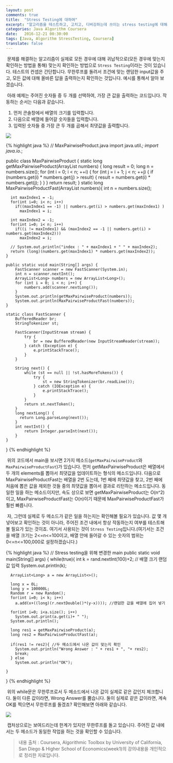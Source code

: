 ```yaml
---
layout: post
comments: true
title:  "Stress Testing에 대하여"
excerpt: "알고리즘을 테스트하고, 고치고, 디버깅하는데 쓰이는 stress testing에 대해서 알아봅니다."
categories: Java Algorithm Coursera
date:   2016-12-21 00:30:00
tags: [Java, Algorithm StressTesting, Coursera]
translate: false
---
```


<p>&nbsp;문제를 해결하는 알고리즘이 실제로 모든 경우에 대해 귀납적으로(모든 경우에 맞는지 확인하는 방법을 통해) 맞는지 확인하는 방법으로 <code>Stress Testing</code>이라는 것이 있습니다. 테스트의 컨셉은 간단합니다. 무한루프를 돌려서 조건에 맞는 랜덤한 input값을 주고, 모든 값에 대해 올바른 답을 출력하는지 확인하는 것입니다. 예시를 통해서 알아 보겠습니다.</p>

<p>&nbsp;아래 예제는 주어진 숫자들 중 두 개를 선택하여, 가장 큰 값을 출력하는 코드입니다. 작동하는 순서는 다음과 같습니다.</p>
<ol>
<li>먼저 콘솔창에서 배열의 크기를 입력합니다.</li>
<li>다음으로 배열에 들어갈 숫자들을 입력합니다.</li>
<li>입력된 숫자들 중 가장 큰 두 개를 곱해서 최댓값을 출력합니다.</li>
</ol>
<img src="https://dl.dropbox.com/s/c8ph0eung4v4e9q/test.png">

{% highlight java %}
// MaxPairwiseProduct.java
import java.util.*;
import java.io.*;

public class MaxPairwiseProduct {
    static long getMaxPairwiseProduct(ArrayList<Long> numbers) {
        long result = 0;
        long n = numbers.size();
        for (int i = 0; i < n; ++i) {
            for (int j = i + 1; j < n; ++j) {
                if (numbers.get(i) * numbers.get(j) > result) {
                    result = numbers.get(i) * numbers.get(j);
                }
            }
        }
        return result;
    }
    static long MaxPairwiseProductFast(ArrayList<Long> numbers){
      int n = numbers.size();

      int maxIndex1 = -1;
      for(int i=0; i< n; i++)
        if((maxIndex1 == -1) || numbers.get(i) > numbers.get(maxIndex1) )
          maxIndex1 = i;

      int maxIndex2 = -1;
      for(int i=0; i< n; i++)
        if((i != maxIndex1) && (maxIndex2 == -1 || numbers.get(i) > numbers.get(maxIndex2)))
          maxIndex2 = i;

      // System.out.println("index : " + maxIndex1 + " " + maxIndex2);
      return (long)(numbers.get(maxIndex1) * numbers.get(maxIndex2));
    }

    public static void main(String[] args) {
        FastScanner scanner = new FastScanner(System.in);
        int n = scanner.nextInt();
        ArrayList<Long> numbers = new ArrayList<Long>();
        for (int i = 0; i < n; i++) {
            numbers.add(scanner.nextLong());
        }
        System.out.println(getMaxPairwiseProduct(numbers));
        System.out.println(MaxPairwiseProductFast(numbers));
    }

    static class FastScanner {
        BufferedReader br;
        StringTokenizer st;

        FastScanner(InputStream stream) {
            try {
                br = new BufferedReader(new InputStreamReader(stream));
            } catch (Exception e) {
                e.printStackTrace();
            }
        }

        String next() {
            while (st == null || !st.hasMoreTokens()) {
                try {
                    st = new StringTokenizer(br.readLine());
                } catch (IOException e) {
                    e.printStackTrace();
                }
            }
            return st.nextToken();
        }
        long nextLong() {
          return Long.parseLong(next());
        }
        int nextInt() {
            return Integer.parseInt(next());
        }
    }

}
{% endhighlight %}

<p>&nbsp;위의 코드에서 main을 보시면 2가지 메소드(<code>getMaxPairwiseProduct</code>와 <code>MaxPairwiseProductFast</code>)가 있습니다. 먼저 getMaxPairwiseProduct은 배열에서 두 개의 elements를 뽑아서 최댓값을 업데이트하는 형식의 메소드입니다. 다음으로 MaxPairwiseProductFast는 배열을 2번 도는데, 1번 째에 최댓값을 찾고, 2번 째에 처음에 뽑은 값을 제외한 것들 중의 최댓값을 뽑아서 결과로 리턴하는 메소드입니다. 동일한 일을 하는 메소드이지만, 속도 상으로 보면 getMaxPairwiseProduct는 O(n^2)이고, MaxPairwiseProductFast는 O(n)이기 때문에 MaxPairwiseProductFast가 훨씬 빠릅니다.</p>
<p>&nbsp;자, 그런데 실제로 두 메소드가 같은 일을 하는지는 확인해볼 필요가 있습니다. 값 몇 개 넣어보고 확인하는 것이 아니라, 주어진 조건 내에서 항상 작동하는지 여부를 테스트해볼 필요가 있는 것이죠. 여기서 사용되는 것이 <code>Stress Testing</code>입니다.(여기서는 조건을 배열 크기는 2<=n<=100이고, 배열 안에 들어갈 수 있는 숫자의 범위는 0<=n<=100,000로 설정하겠습니다.)</p>

{% highlight java %}
// Stress testing을 위해 변경한 main
public static void main(String[] args) {
    while(true){
      int k = rand.nextInt(100)+2; // 배열 크기 랜덤값 입력
      System.out.println(k);

      ArrayList<Long> a = new ArrayList<>();

      long x = 0L;
      long y = 100000L;
      Random r = new Random();
      for(int i=0; i< k; i++)
        a.add(x+((long)(r.nextDouble()*(y-x)))); //랜덤한 값을 배열에 집어 넣기

      for(int i=0; i<a.size(); i++)
        System.out.print(a.get(i)+ " ");
      System.out.println();

      long res1 = getMaxPairwiseProduct(a);
      long res2 = MaxPairwiseProductFast(a);

      if(res1 != res2){ //두 메소드에서 나온 값이 맞는지 확인
        System.out.println("Wrong Answer : " + res1 + ", "+ res2);
        break;
      } else
        System.out.println("OK");

    }
}
{% endhighlight %}

<p>&nbsp;위의 while문은 무한루프로서 두 메소드에서 나온 값이 실제로 같은 값인지 체크합니다. 둘이 다른 값이라면, Wrong Answer를 뿜습니다. 둘이 실제로 같은 값이라면, 계속 OK를 찍으면서 무한루프를 돌겠죠? 확인해보면 아래와 같습니다.</p>

<img src="https://dl.dropbox.com/s/jnf7qflwlte5r2u/test2.png">

<p>&nbsp;캡처상으로는 보여드리는데 한계가 있지만 무한루프를 돌고 있습니다. 주어진 값 내에서는 두 메소드가 동일한 작업을 하는 것을 확인할 수 있습니다.</p>

>내용 출처 : Coursera, Algorithmic Toolbox by University of California, San Diego & Higher School of Economics(week1)의 강의내용을 개인적으로 정리한 자료입니다.
